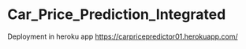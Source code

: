 # Car_Price_Prediction_Integrated

Deployment in heroku app
https://carpricepredictor01.herokuapp.com/
